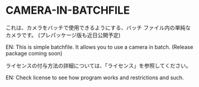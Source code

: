 # CAMERA-IN-BATCHFILE
これは、カメラをバッチで使用できるようにする、バッチ ファイル内の単純なカメラです。 (プレパッケージ版も近日公開予定)

EN:
This is simple batchfile. It allows you to use a camera in batch. (Release package coming soon)


ライセンスの付与方法の詳細については、「ライセンス」を参照してください。

EN: Check license to see how program works and restrictions and such.
